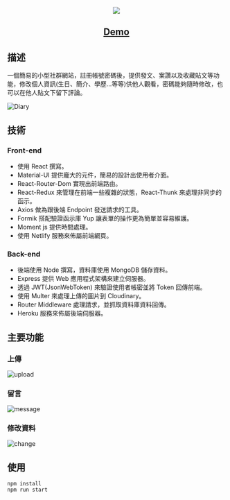 <a href="https://determined-yalow-f69948.netlify.app/posts"><p align="center"><img src="https://res.cloudinary.com/dhawohjee/image/upload/v1648186659/diary/logo1_ggvdpl.png" /></p></a>
<h2 align="center"><a href="https://determined-yalow-f69948.netlify.app/posts">Demo</a></h2>

## 描述
一個簡易的小型社群網站，註冊帳號密碼後，提供發文、案讚以及收藏貼文等功能，修改個人資訊(生日、簡介、學歷...等等)供他人觀看，密碼能夠隨時修改，也可以在他人貼文下留下評論。


![Diary](https://res.cloudinary.com/dhawohjee/image/upload/v1648452354/diary/diary_ifmpcz.png "Diary")

## 技術

### Front-end

* 使用 React 撰寫。
* Material-UI 提供龐大的元件，簡易的設計出使用者介面。
* React-Router-Dom 實現出前端路由。
* React-Redux 來管理在前端一些複雜的狀態，React-Thunk 來處理非同步的函示。
* Axios 做為跟後端 Endpoint 發送請求的工具。
* Formik 搭配驗證函示庫 Yup 讓表單的操作更為簡單並容易維護。
* Moment js 提供時間處理。
* 使用 Netlify 服務來佈屬前端網頁。

### Back-end

* 後端使用 Node 撰寫，資料庫使用 MongoDB 儲存資料。
* Express 提供 Web 應用程式架構來建立伺服器。
* 透過 JWT(JsonWebToken) 來驗證使用者帳密並將 Token 回傳前端。
* 使用 Multer 來處理上傳的圖片到 Cloudinary。
* Router Middleware 處理請求，並抓取資料庫資料回傳。
* Heroku 服務來佈屬後端伺服器。

## 主要功能

### 上傳
![upload](https://res.cloudinary.com/dhawohjee/image/upload/v1648470278/diary/Diary_-_Google_Chrome_2022-03-28_20-20-37_AdobeCreativeCloudExpress_wzgvuj.gif)

### 留言
![message](https://res.cloudinary.com/dhawohjee/image/upload/v1648471399/diary/Diary_-_Google_Chrome_2022-03-28_20-40-46_AdobeCreativeCloudExpress_xdhnvh.gif)

### 修改資料
![change](https://res.cloudinary.com/dhawohjee/image/upload/v1648471888/diary/Diary_-_Google_Chrome_2022-03-28_20-49-21_AdobeCreativeCloudExpress_bokiwa.gif)

## 使用

```
npm install
npm run start
```






 
